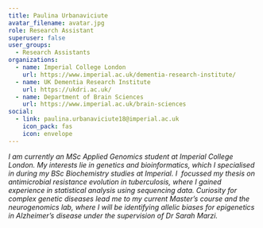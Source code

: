 ```yaml
---
title: Paulina Urbanaviciute
avatar_filename: avatar.jpg
role: Research Assistant
superuser: false
user_groups:
  - Research Assistants
organizations:
  - name: Imperial College London
    url: https://www.imperial.ac.uk/dementia-research-institute/
  - name: UK Dementia Research Institute
    url: https://ukdri.ac.uk/
  - name: Department of Brain Sciences
    url: https://www.imperial.ac.uk/brain-sciences
social:
  - link: paulina.urbanaviciute18@imperial.ac.uk
    icon_pack: fas
    icon: envelope 
---
```

*I am currently an MSc Applied Genomics student at Imperial College London. My interests lie in genetics and bioinformatics, which I specialised in during my BSc Biochemistry studies at Imperial. I  focussed my thesis on antimicrobial resistance evolution in tuberculosis, where I gained experience in statistical analysis using sequencing data. Curiosity for complex genetic diseases lead me to my current Master’s course and the neurogenomics lab, where I will be identifying allelic biases for epigenetics in Alzheimer’s disease under the supervision of Dr Sarah Marzi.*
